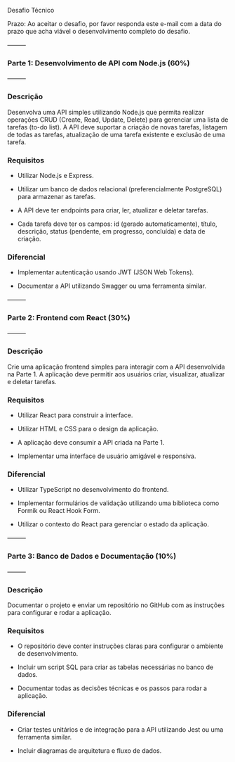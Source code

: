 Desafio Técnico

Prazo: Ao aceitar o desafio, por favor responda este e-mail com a data do prazo que acha viável o desenvolvimento completo do desafio.

———

### Parte 1: Desenvolvimento de API com Node.js (60%)

———

### Descrição

Desenvolva uma API simples utilizando Node.js que permita realizar operações CRUD (Create, Read, Update, Delete) para gerenciar uma lista de tarefas (to-do list). A API deve suportar a criação de novas tarefas, listagem de todas as tarefas, atualização de uma tarefa existente e exclusão de uma tarefa.

### Requisitos

- Utilizar Node.js e Express.

- Utilizar um banco de dados relacional (preferencialmente PostgreSQL) para armazenar as tarefas.

- A API deve ter endpoints para criar, ler, atualizar e deletar tarefas.

- Cada tarefa deve ter os campos: id (gerado automaticamente), título, descrição, status (pendente, em progresso, concluída) e data de criação.

### Diferencial

- Implementar autenticação usando JWT (JSON Web Tokens).

- Documentar a API utilizando Swagger ou uma ferramenta similar.


———

### Parte 2: Frontend com React (30%)

———

### Descrição

Crie uma aplicação frontend simples para interagir com a API desenvolvida na Parte 1. A aplicação deve permitir aos usuários criar, visualizar, atualizar e deletar tarefas.

### Requisitos

- Utilizar React para construir a interface.

- Utilizar HTML e CSS para o design da aplicação.

- A aplicação deve consumir a API criada na Parte 1.

- Implementar uma interface de usuário amigável e responsiva.

### Diferencial

- Utilizar TypeScript no desenvolvimento do frontend.

- Implementar formulários de validação utilizando uma biblioteca como Formik ou React Hook Form.

- Utilizar o contexto do React para gerenciar o estado da aplicação.


———

### Parte 3: Banco de Dados e Documentação (10%)

———

### Descrição

Documentar o projeto e enviar um repositório no GitHub com as instruções para configurar e rodar a aplicação.

### Requisitos

- O repositório deve conter instruções claras para configurar o ambiente de desenvolvimento.

- Incluir um script SQL para criar as tabelas necessárias no banco de dados.

- Documentar todas as decisões técnicas e os passos para rodar a aplicação.

### Diferencial

- Criar testes unitários e de integração para a API utilizando Jest ou uma ferramenta similar.

- Incluir diagramas de arquitetura e fluxo de dados.